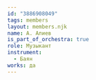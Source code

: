 ```yaml
---
id: "3886908049"
tags: members
layout: members.njk
name: А. Алиев
is_part_of_orchestra: true
role: Музыкант
instrument:
  - Баян
works: да
---
```

